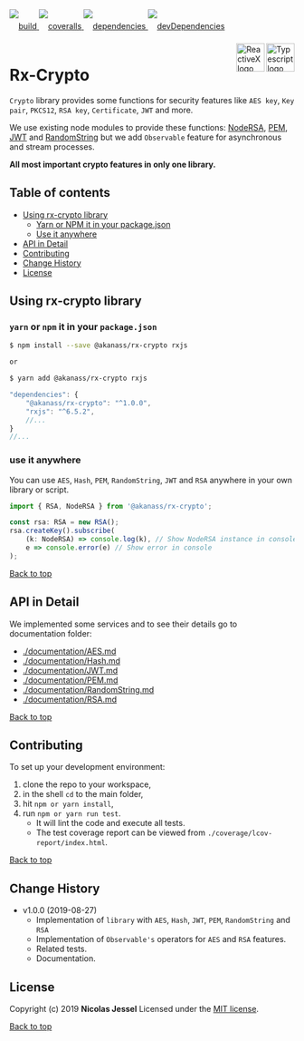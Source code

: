 <div style="margin-bottom:20px;">
<div style="line-height:60px">
    <a href="https://travis-ci.org/akanass/rx-crypto.svg?branch=next">
        <img src="https://travis-ci.org/akanass/rx-crypto.svg?branch=next" alt="build" />
    </a>
    <a href="https://coveralls.io/github/akanass/rx-crypto?branch=next">
        <img src="https://coveralls.io/repos/github/akanass/rx-crypto/badge.svg?branch=next" alt="coveralls" />
    </a>
    <a href="https://david-dm.org/akanass/rx-crypto">
        <img src="https://david-dm.org/akanass/rx-crypto.svg" alt="dependencies" />
    </a>
    <a href="https://david-dm.org/akanass/rx-crypto?type=dev">
        <img src="https://david-dm.org/akanass/rx-crypto/dev-status.svg" alt="devDependencies" />
    </a>
</div>
<div>
    <a href="https://www.typescriptlang.org/docs/tutorial.html">
        <img src="https://cdn-images-1.medium.com/max/800/1*8lKzkDJVWuVbqumysxMRYw.png"
             align="right" alt="Typescript logo" width="50" height="50" style="border:none;" />
    </a>
    <a href="http://reactivex.io/rxjs">
        <img src="http://reactivex.io/assets/Rx_Logo_S.png"
             align="right" alt="ReactiveX logo" width="50" height="50" style="border:none;" />
    </a>
</div>
</div>

# Rx-Crypto

`Crypto` library provides some functions for security features like `AES key`, `Key pair`, `PKCS12`, `RSA key`, `Certificate`, `JWT` and more.

We use existing node modules to provide these functions: [NodeRSA](https://github.com/rzcoder/node-rsa), [PEM](https://github.com/Dexus/pem), [JWT](https://github.com/auth0/node-jsonwebtoken) and [RandomString](https://github.com/klughammer/node-randomstring) but we add `Observable` feature for asynchronous and stream processes.

**All most important crypto features in only one library.**

## Table of contents

* [Using rx-crypto library](#using-rx-crypto-library)
    * [Yarn or NPM it in your package.json](#yarn-or-npm-it-in-your-packagejson)
    * [Use it anywhere](#use-it-anywhere)
* [API in Detail](#api-in-detail)
* [Contributing](#contributing)
* [Change History](#change-history)
* [License](#license)

## Using rx-crypto library

### `yarn` or `npm` it in your `package.json`

```bash
$ npm install --save @akanass/rx-crypto rxjs

or

$ yarn add @akanass/rx-crypto rxjs
```

```javascript
"dependencies": {
    "@akanass/rx-crypto": "^1.0.0",
    "rxjs": "^6.5.2",
    //...
}
//...
```

### use it anywhere

You can use `AES`, `Hash`, `PEM`, `RandomString`, `JWT` and `RSA` anywhere in your own library or script.

```javascript
import { RSA, NodeRSA } from '@akanass/rx-crypto';

const rsa: RSA = new RSA();
rsa.createKey().subscribe(
    (k: NodeRSA) => console.log(k), // Show NodeRSA instance in console
    e => console.error(e) // Show error in console
);
```

[Back to top](#table-of-contents)

## API in Detail

We implemented some services and to see their details go to documentation folder:

* [./documentation/AES.md](https://github.com/akanass/rx-crypto/blob/master/documentation/AES.md)
* [./documentation/Hash.md](https://github.com/akanass/rx-crypto/blob/master/documentation/Hash.md)
* [./documentation/JWT.md](https://github.com/akanass/rx-crypto/blob/master/documentation/JWT.md)
* [./documentation/PEM.md](https://github.com/akanass/rx-crypto/blob/master/documentation/PEM.md)
* [./documentation/RandomString.md](https://github.com/akanass/rx-crypto/blob/master/documentation/RandomString.md)
* [./documentation/RSA.md](https://github.com/akanass/rx-crypto/blob/master/documentation/RSA.md)

[Back to top](#table-of-contents)

## Contributing

To set up your development environment:

1. clone the repo to your workspace,
2. in the shell `cd` to the main folder,
3. hit `npm or yarn install`,
4. run `npm or yarn run test`.
    * It will lint the code and execute all tests. 
    * The test coverage report can be viewed from `./coverage/lcov-report/index.html`.

[Back to top](#table-of-contents)

## Change History

* v1.0.0 (2019-08-27)
    * Implementation of `library` with `AES`, `Hash`, `JWT`, `PEM`, `RandomString` and `RSA`
    * Implementation of `Observable's` operators for `AES` and `RSA` features.
    * Related tests.
    * Documentation.

## License

Copyright (c) 2019 **Nicolas Jessel** Licensed under the [MIT license](https://github.com/akanass/rx-crypto/blob/next/LICENSE.md).

[Back to top](#table-of-contents)
